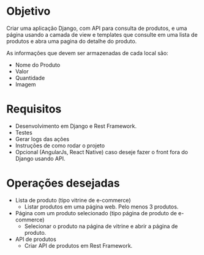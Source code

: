 # Objetivo

Criar uma aplicação Django, com API para consulta de produtos, e uma página usando a
camada de view e templates que consulte em uma lista de produtos e abra uma pagina do
detalhe do produto.

As informações que devem ser armazenadas de cada local são:
* Nome do Produto
* Valor
* Quantidade
* Imagem

# Requisitos

* Desenvolvimento em Django e Rest Framework.
* Testes
* Gerar logs das ações
* Instruções de como rodar o projeto
* Opcional (AngularJs, React Native) caso deseje fazer o front fora do Django usando API.

# Operações desejadas

* Lista de produto (tipo vitrine de e-commerce)
	- Listar produtos em uma página web. Pelo menos 3 produtos.
* Página com um produto selecionado (tipo página de produto de e-commerce)
	- Selecionar o produto na página de vitrine e abrir a página de produto.
* API de produtos
	- Criar API de produtos em Rest Framework.